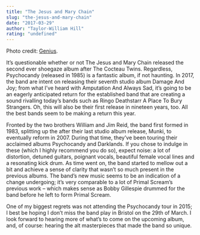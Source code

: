```yaml
---
title: "The Jesus and Mary Chain"
slug: "the-jesus-and-mary-chain"
date: "2017-03-29"
author: "Taylor-William Hill"
rating: "undefined"
---
```


Photo credit: [Genius](https://genius.com/artists/The-jesus-and-mary-chain).

It’s questionable whether or not The Jesus and Mary Chain released the second ever shoegaze album after The Cocteau Twins. Regardless, Psychocandy (released in 1985) is a fantastic album, if not haunting. In 2017, the band are intent on releasing their seventh studio album Damage And Joy; from what I’ve heard with Amputation And Always Sad, it’s going to be an eagerly anticipated return for the established band that are creating a sound rivalling today’s bands such as Ringo Deathstarr A Place To Bury Strangers. Oh, this will also be their first release in nineteen years, too. All the best bands seem to be making a return this year.

Fronted by the two brothers William and Jim Reid, the band first formed in 1983, splitting up the after their last studio album release, Munki, to eventually reform in 2007. During that time, they’ve been touring their acclaimed albums Psychocandy and Darklands. If you chose to indulge in these (which I highly recommend you do so), expect noise: a lot of distortion, detuned guitars, poignant vocals, beautiful female vocal lines and a resonating kick drum. As time went on, the band started to mellow out a bit and achieve a sense of clarity that wasn’t so much present in the previous albums. The band’s new music seems to be an indication of a change undergoing; it’s very comparable to a lot of Primal Scream’s previous work – which makes sense as Bobby Gillespie drummed for the band before he left to form Primal Scream.

One of my biggest regrets was not attending the Psychocandy tour in 2015; I best be hoping I don’t miss the band play in Bristol on the 29th of March. I look forward to hearing more of what’s to come on the upcoming album, and, of course: hearing the alt masterpieces that made the band so unique.
